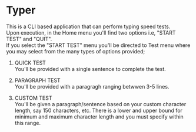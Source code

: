 # Typer
This is a CLI based application that can perform typing speed tests.  
Upon execution, in the Home menu you'll find two options i.e, "START TEST" and "QUIT".  
If you select the "START TEST" menu you'll be directed to Test menu where you may select from the many types of options provided;  
  
1. QUICK TEST  
  You'll be provided with a single sentence to complete the test. 
  
2. PARAGRAPH TEST  
  You'll be provided with a paragragh ranging betwwen 3-5 lines.
  
3. CUSTOM TEST  
  You'll be given a paragraph/sentence based on your custom character length, say 150 characters, etc. There is a lower and upper bound for minimum and maximum character length and you must specify within this range.
  
